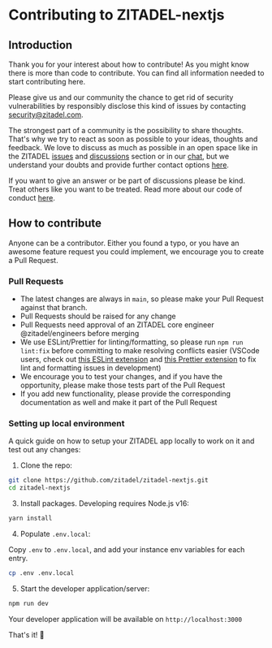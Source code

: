 # Contributing to ZITADEL-nextjs

## Introduction

Thank you for your interest about how to contribute! As you might know there is more than code to contribute. You can find all information needed to start contributing here.

Please give us and our community the chance to get rid of security vulnerabilities by responsibly disclose this kind of issues by contacting [security@zitadel.com](mailto:security@zitadel.com).

The strongest part of a community is the possibility to share thoughts. That's why we try to react as soon as possible to your ideas, thoughts and feedback.
We love to discuss as much as possible in an open space like in the ZITADEL [issues](https://github.com/zitadel/zitadel/issues) and [discussions](https://github.com/zitadel/zitadel/discussions) section or in our [chat](https://zitadel.com/chat), but we understand your doubts and provide further contact options [here](https://zitadel.com/contact).

If you want to give an answer or be part of discussions please be kind. Treat others like you want to be treated. Read more about our code of conduct [here](CODE_OF_CONDUCT.md).

## How to contribute

Anyone can be a contributor. Either you found a typo, or you have an awesome feature request you could implement, we encourage you to create a Pull Request.

### Pull Requests

- The latest changes are always in `main`, so please make your Pull Request against that branch.
- Pull Requests should be raised for any change
- Pull Requests need approval of an ZITADEL core engineer @zitadel/engineers before merging
- We use ESLint/Prettier for linting/formatting, so please run `npm run lint:fix` before committing to make resolving conflicts easier (VSCode users, check out [this ESLint extension](https://marketplace.visualstudio.com/items?itemName=dbaeumer.vscode-eslint) and [this Prettier extension](https://marketplace.visualstudio.com/items?itemName=esbenp.prettier-vscode) to fix lint and formatting issues in development)
- We encourage you to test your changes, and if you have the opportunity, please make those tests part of the Pull Request
- If you add new functionality, please provide the corresponding documentation as well and make it part of the Pull Request

### Setting up local environment

A quick guide on how to setup your ZITADEL app locally to work on it and test out any changes:

1. Clone the repo:

```sh
git clone https://github.com/zitadel/zitadel-nextjs.git
cd zitadel-nextjs
```

3. Install packages. Developing requires Node.js v16:

```sh
yarn install
```

4. Populate `.env.local`:

Copy `.env` to `.env.local`, and add your instance env variables for each entry.

```sh
cp .env .env.local
```

5. Start the developer application/server:

```sh
npm run dev
```

Your developer application will be available on `http://localhost:3000`

That's it! 🎉
